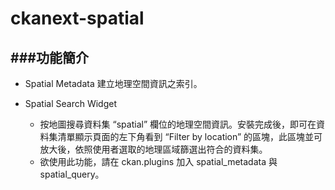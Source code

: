 # ckanext-spatial
###功能簡介
---
* Spatial Metadata
建立地理空間資訊之索引。

* Spatial Search Widget
    * 按地圖搜尋資料集 “spatial” 欄位的地理空間資訊。安裝完成後，即可在資料集清單顯示頁面的左下角看到 “Filter by location” 的區塊，此區塊並可放大後，依照使用者選取的地理區域篩選出符合的資料集。
    * 欲使用此功能，請在 ckan.plugins 加入 spatial_metadata 與 spatial_query。


